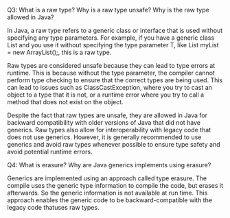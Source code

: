 Q3: What is a raw type? Why is a raw type unsafe? Why is the raw type allowed in Java?

In Java, a raw type refers to a generic class or interface that is used without specifying any type parameters. For example, if you have a generic class List<T> and you use it without specifying the type parameter T, like List myList = new ArrayList();, this is a raw type.

Raw types are considered unsafe because they can lead to type errors at runtime. This is because without the type parameter, the compiler cannot perform type checking to ensure that the correct types are being used. This can lead to issues such as ClassCastException, where you try to cast an object to a type that it is not, or a runtime error where you try to call a method that does not exist on the object.

Despite the fact that raw types are unsafe, they are allowed in Java for backward compatibility with older versions of Java that did not have generics. Raw types also allow for interoperability with legacy code that does not use generics. However, it is generally recommended to use generics and avoid raw types whenever possible to ensure type safety and avoid potential runtime errors.

Q4: What is erasure? Why are Java generics implements using erasure? 

Generics are implemented using an approach called type erasure. The compile uses the generic type information to compile the code, but erases it afterwards. So the generic information is not available at run time. This approach enables the generic code to be backward-compatible with the legacy code thatuses raw types.
